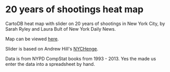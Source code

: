 20 years of shootings heat map
==================

CartoDB heat map with slider on 20 years of shootings in New York City, by Sarah Ryley and Laura Bult of New York Daily News.

Map can be viewed [here].

Slider is based on Andrew Hill's [NYCHenge].

Data is from NYPD CompStat books from 1993 - 2013. Yes the made us enter the data into a spreadsheet by hand.

[here]: (www.nydailynews.com/new-york/nyc-crime/bloody-weekend-19-injured-bullets-cops-arrest-2-article-1.1846552)
[NYCHenge]: (www.nychenge.com/)

